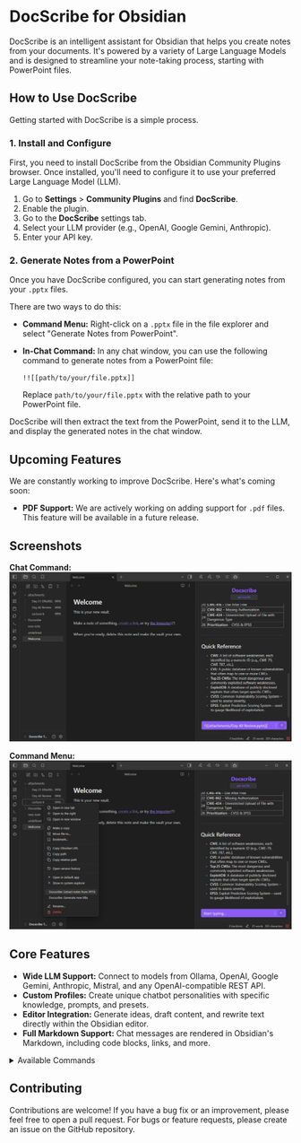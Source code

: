 # DocScribe for Obsidian

DocScribe is an intelligent assistant for Obsidian that helps you create notes from your documents. It's powered by a variety of Large Language Models and is designed to streamline your note-taking process, starting with PowerPoint files.

## How to Use DocScribe

Getting started with DocScribe is a simple process.

### 1. Install and Configure

First, you need to install DocScribe from the Obsidian Community Plugins browser. Once installed, you'll need to configure it to use your preferred Large Language Model (LLM).

1.  Go to **Settings** > **Community Plugins** and find **DocScribe**.
2.  Enable the plugin.
3.  Go to the **DocScribe** settings tab.
4.  Select your LLM provider (e.g., OpenAI, Google Gemini, Anthropic).
5.  Enter your API key.

### 2. Generate Notes from a PowerPoint

Once you have DocScribe configured, you can start generating notes from your `.pptx` files.

There are two ways to do this:

*   **Command Menu:** Right-click on a `.pptx` file in the file explorer and select "Generate Notes from PowerPoint".
*   **In-Chat Command:** In any chat window, you can use the following command to generate notes from a PowerPoint file:

    ```
    !![[path/to/your/file.pptx]]
    ```

    Replace `path/to/your/file.pptx` with the relative path to your PowerPoint file.

DocScribe will then extract the text from the PowerPoint, send it to the LLM, and display the generated notes in the chat window.

## Upcoming Features

We are constantly working to improve DocScribe. Here's what's coming soon:

*   **PDF Support:** We are actively working on adding support for `.pdf` files. This feature will be available in a future release.

## Screenshots

**Chat Command:**
![Chat Command](README_images/chat%20insert.png)

**Command Menu:**
![Command Menu](README_images/command%20menu.png)

## Core Features

*   **Wide LLM Support:** Connect to models from Ollama, OpenAI, Google Gemini, Anthropic, Mistral, and any OpenAI-compatible REST API.
*   **Custom Profiles:** Create unique chatbot personalities with specific knowledge, prompts, and presets.
*   **Editor Integration:** Generate ideas, draft content, and rewrite text directly within the Obsidian editor.
*   **Full Markdown Support:** Chat messages are rendered in Obsidian's Markdown, including code blocks, links, and more.

<details>
<summary>Available Commands</summary>

*   `/help` - Show help commands.
*   `/model` - List or change model.
*   `/profile` - List or change profiles.
*   `/prompt` - List or change prompts.
*   `/maxtokens [VALUE]` - Set max tokens for the response.
*   `/temp [VALUE]` - Change the temperature (creativity) of the response.
*   `/ref on | off` - Toggle referencing the current note in your conversation.
*   `/append` - Append the current chat history to the active note.
*   `/save` - Save the current chat history to a new note.
*   `/load` - List and load a previous chat history.
*   `/clear` or `/c` - Clear the current chat history.
*   `/stop` or `/s` - Stop the model from generating a response.

</details>

## Contributing

Contributions are welcome! If you have a bug fix or an improvement, please feel free to open a pull request. For bugs or feature requests, please create an issue on the GitHub repository.
